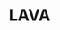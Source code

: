 ---
image:
  featured: 'true'
  path: /assets/images/projects/lava.png
permalink: /engineering/projects/lava/
project_link_name: lava
project_maintainers: ''
project_stats: sub-projects
sub_projects:
- project_link_name: lava-ci
  project_name: lava-ci
- project_link_name: lava-dashboard
  project_name: lava-dashboard
- project_link_name: lava-dashboard-tool
  project_name: lava-dashboard-tool
- project_link_name: lava-dispatcher
  project_name: lava-dispatcher
- project_link_name: lava-scheduler
  project_name: lava-scheduler
- project_link_name: lava-server
  project_name: lava-server
- project_link_name: lava-test
  project_name: lava-test
- project_link_name: lava-tool
  project_name: lava-tool
project_url: https://www.linaro.org/initiatives/lava/
title: LAVA
display: false
---